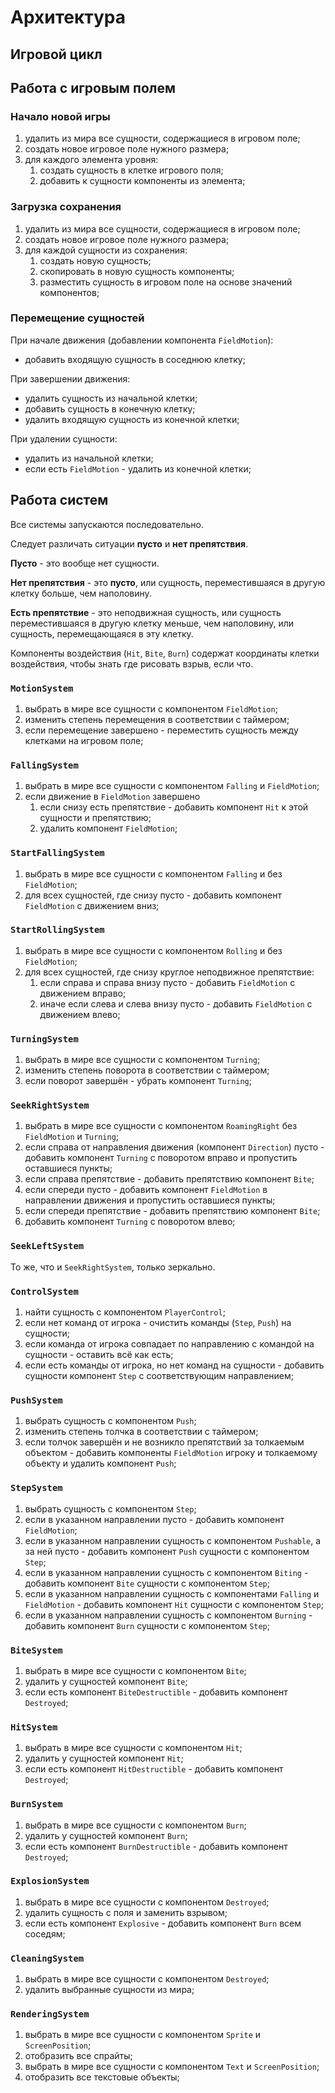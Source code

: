 # Архитектура

## Игровой цикл


## Работа с игровым полем

### Начало новой игры
1. удалить из мира все сущности, содержащиеся в игровом поле;
1. создать новое игровое поле нужного размера;
1. для каждого элемента уровня:
    1. создать сущность в клетке игрового поля;
    1. добавить к сущности компоненты из элемента;


### Загрузка сохранения
1. удалить из мира все сущности, содержащиеся в игровом поле;
1. создать новое игровое поле нужного размера;
1. для каждой сущности из сохранения:
    1. создать новую сущность;
    1. скопировать в новую сущность компоненты;
    1. разместить сущность в игровом поле на основе значений компонентов;


### Перемещение сущностей
При начале движения (добавлении компонента `FieldMotion`):
- добавить входящую сущность в соседнюю клетку;

При завершении движения:
- удалить сущность из начальной клетки;
- добавить сущность в конечную клетку;
- удалить входящую сущность из конечной клетки;

При удалении сущности:
- удалить из начальной клетки;
- если есть `FieldMotion` - удалить из конечной клетки;


## Работа систем

Все системы запускаются последовательно.

Следует различать ситуации **пусто** и **нет препятствия**.

**Пусто** - это вообще нет сущности.

**Нет препятствия** - это **пусто**, или сущность,
переместившаяся в другую клетку больше, чем наполовину.

**Есть препятствие** - это неподвижная сущность,
или сущность переместившаяся в другую клетку меньше, чем наполовину,
или сущность, перемещающаяся в эту клетку.

Компоненты воздействия (`Hit`, `Bite`, `Burn`) содержат координаты клетки
воздействия, чтобы знать где рисовать взрыв, если что.


### `MotionSystem`
1. выбрать в мире все сущности с компонентом `FieldMotion`;
1. изменить степень перемещения в соответствии с таймером;
1. если перемещение завершено - переместить сущность между клетками на игровом поле;


### `FallingSystem`
1. выбрать в мире все сущности с компонентом `Falling` и `FieldMotion`;
1. если движение в `FieldMotion` завершено
    1. если снизу есть препятствие -
        добавить компонент `Hit` к этой сущности и препятствию;
    1. удалить компонент `FieldMotion`;


### `StartFallingSystem`
1. выбрать в мире все сущности с компонентом `Falling` и без `FieldMotion`;
1. для всех сущностей, где снизу пусто - добавить компонент
    `FieldMotion` с движением вниз;


### `StartRollingSystem`
1. выбрать в мире все сущности с компонентом `Rolling` и без `FieldMotion`;
1. для всех сущностей, где снизу круглое неподвижное препятствие:
    1. если справа и справа внизу пусто - добавить `FieldMotion` с движением вправо;
    1. иначе если слева и слева внизу пусто - добавить `FieldMotion` с движением влево;


### `TurningSystem`
1. выбрать в мире все сущности с компонентом `Turning`;
1. изменить степень поворота в соответствии с таймером;
1. если поворот завершён - убрать компонент `Turning`;


### `SeekRightSystem`
1. выбрать в мире все сущности с компонентом `RoamingRight`
    без `FieldMotion` и `Turning`;
1. если справа от направления движения (компонент `Direction`) пусто -
    добавить компонент `Turning` с поворотом вправо и пропустить оставшиеся пункты;
1. если справа препятствие - добавить препятствию компонент `Bite`;
1. если спереди пусто - добавить компонент `FieldMotion` в направлении движения
    и пропустить оставшиеся пункты;
1. если спереди препятствие - добавить препятствию компонент `Bite`;
1. добавить компонент `Turning` с поворотом влево;    


### `SeekLeftSystem`
То же, что и `SeekRightSystem`, только зеркально.


### `ControlSystem`
1. найти сущность с компонентом `PlayerControl`;
1. если нет команд от игрока - очистить команды (`Step`, `Push`) на сущности;
1. если команда от игрока совпадает по направлению с командой на сущности -
    оставить всё как есть;
1. если есть команды от игрока, но нет команд на сущности -
    добавить сущности компонент `Step` с соответствующим направлением;


### `PushSystem`
1. выбрать сущность с компонентом `Push`;
1. изменить степень толчка в соответствии с таймером;
1. если толчок завершён и не возникло препятствий за толкаемым объектом -
    добавить компоненты `FieldMotion` игроку и толкаемому объекту
    и удалить компонент `Push`;


### `StepSystem`
1. выбрать сущность с компонентом `Step`;
1. если в указанном направлении пусто - добавить компонент `FieldMotion`;
1. если в указанном направлении сущность с компонентом `Pushable`, а за ней пусто -
    добавить компонент `Push` сущности с компонентом `Step`;
1. если в указанном направлении сущность с компонентом `Biting` -
    добавить компонент `Bite` сущности с компонентом `Step`;
1. если в указанном направлении сущность с компонентами `Falling` и `FieldMotion` -
    добавить компонент `Hit` сущности с компонентом `Step`;
1. если в указанном направлении сущность с компонентом `Burning` -
    добавить компонент `Burn` сущности с компонентом `Step`;


### `BiteSystem`
1. выбрать в мире все сущности с компонентом `Bite`;
1. удалить у сущностей компонент `Bite`;
1. если есть компонент `BiteDestructible` - добавить компонент `Destroyed`;


### `HitSystem`
1. выбрать в мире все сущности с компонентом `Hit`;
1. удалить у сущностей компонент `Hit`;
1. если есть компонент `HitDestructible` - добавить компонент `Destroyed`;


### `BurnSystem`
1. выбрать в мире все сущности с компонентом `Burn`;
1. удалить у сущностей компонент `Burn`;
1. если есть компонент `BurnDestructible` - добавить компонент `Destroyed`;


### `ExplosionSystem`
1. выбрать в мире все сущности с компонентом `Destroyed`;
1. удалить сущность с поля и заменить взрывом;
1. если есть компонент `Explosive` - добавить компонент `Burn` всем соседям;


### `CleaningSystem`
1. выбрать в мире все сущности с компонентом `Destroyed`;
1. удалить выбранные сущности из мира;


### `RenderingSystem`
1. выбрать в мире все сущности с компонентом `Sprite` и `ScreenPosition`;
1. отобразить все спрайты;
1. выбрать в мире все сущности с компонентом `Text` и `ScreenPosition`;
1. отобразить все текстовые объекты;
